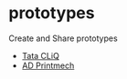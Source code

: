 # prototypes
Create and Share prototypes

- [Tata CLiQ](https://akhilarjun.github.io/prototypes/tatacliq)
- [AD Printmech](https://akhilarjun.github.io/prototypes/adprintmech)
